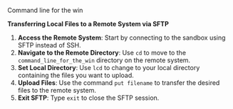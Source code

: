 Command line for the win

**Transferring Local Files to a Remote System via SFTP**

1. **Access the Remote System**: Start by connecting to the sandbox using SFTP instead of SSH.
2. **Navigate to the Remote Directory**: Use `cd` to move to the `command_line_for_the_win` directory on the remote system.
3. **Set Local Directory**: Use `lcd` to change to your local directory containing the files you want to upload.
4. **Upload Files**: Use the command `put filename` to transfer the desired files to the remote system.
5. **Exit SFTP**: Type `exit` to close the SFTP session.
